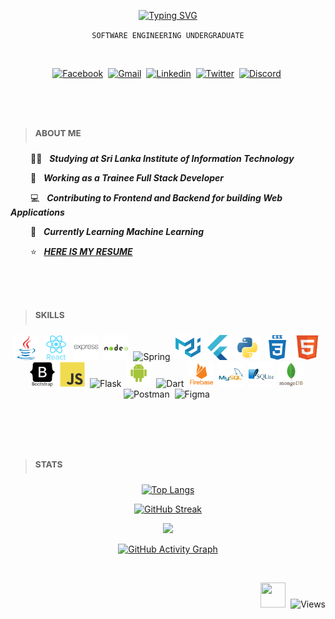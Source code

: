 <!--![Alt text](https://gist.githubusercontent.com/ShehaniWageesha/fbfd96f40856924243d58257a0d895e6/raw/71b778a6daf5142e6464fe21b64fce0d2a31bb18/Header_WaterWave.svg)-->
<div align=center>

[![Typing SVG](https://readme-typing-svg.herokuapp.com?font=Fira+Code&pause=1000&width=435&lines=Hey+there,+I'm+Wageesha...+😇)](https://git.io/typing-svg)
  
` SOFTWARE ENGINEERING UNDERGRADUATE `
  
<br/>
<!--<img src="https://user-images.githubusercontent.com/66903669/200950004-ea895268-8d20-4ec7-a46d-dda4a6022826.gif" width="200" height="170"/>
<br/><br/>-->
  
[![Facebook](https://img.shields.io/badge/Facebook-%231877F2.svg?style=for-the-badge&logo=Facebook&logoColor=white)](https://www.facebook.com/shehani.wageesha.7)&nbsp;
[![Gmail](https://img.shields.io/badge/Gmail-D14836?style=for-the-badge&logo=gmail&logoColor=white)](https://mail.google.com/mail/u/authuser=shehaniwageesha@gmail.com)&nbsp;
[![Linkedin](https://img.shields.io/badge/linkedin-%230077B5.svg?style=for-the-badge&logo=linkedin&logoColor=white)](https://www.linkedin.com/in/shehani-mahalekam-4120961b9/)&nbsp;
[![Twitter](https://img.shields.io/badge/twitter-%230077B5.svg?style=for-the-badge&logo=twitter&logoColor=white)](https://twitter.com/Wagee97)&nbsp;
[![Discord](https://img.shields.io/badge/Discord-7289DA?style=for-the-badge&logo=discord&logoColor=white)](https://discord.com/users/888824562492534785)&nbsp;
  
</div>

#
<br/>

> ### <sup>ABOUT ME</sup>

&emsp;&emsp; :woman_student: &nbsp; ***Studying at Sri Lanka Institute of Information Technology***

&emsp;&emsp; :briefcase: &nbsp; ***Working as a Trainee Full Stack Developer***

&emsp;&emsp; :computer: &nbsp; ***Contributing to Frontend and Backend for building Web Applications***

&emsp;&emsp; :seedling: &nbsp; ***Currently Learning Machine Learning***

&emsp;&emsp; :star: &nbsp; ***[HERE IS MY RESUME](https://github.com/ShehaniWageesha/ShehaniWageesha/files/10095370/Resume_SW.pdf)*** <br/>

#
<br/>

> ### <sup>SKILLS</sup>

<div align=center>
    <img src="https://raw.githubusercontent.com/devicons/devicon/master/icons/java/java-original.svg" title="Java" alt="Java" width="40" height="40"/>&nbsp;
  <img src="https://github.com/devicons/devicon/blob/master/icons/react/react-original-wordmark.svg" title="React" alt="React" width="40" height="40"/>&nbsp;
  <img src="https://github.com/devicons/devicon/blob/master/icons/express/express-original-wordmark.svg" title="Express" alt="Express" width="40" height="40"/>&nbsp;
  <img src="https://github.com/devicons/devicon/blob/master/icons/nodejs/nodejs-original-wordmark.svg" title="NodeJS" alt="NodeJS" width="40" height="40"/>&nbsp;
  <img src="https://www.vectorlogo.zone/logos/springio/springio-icon.svg" title="Spring" alt="Spring" width="40" height="40"/>&nbsp;
  <img src="https://github.com/devicons/devicon/blob/master/icons/materialui/materialui-original.svg" title="Material UI" alt="Material UI" width="40" height="40"/>&nbsp;
  <img src="https://github.com/devicons/devicon/blob/master/icons/flutter/flutter-original.svg" title="Flutter" alt="Flutter" width="40" height="40"/>&nbsp;
  <img src="https://github.com/devicons/devicon/blob/master/icons/python/python-original.svg" title="Python" alt="Python" width="40" height="40"/>&nbsp;
  <img src="https://github.com/devicons/devicon/blob/master/icons/css3/css3-plain-wordmark.svg"  title="CSS3" alt="CSS" width="40" height="40"/>&nbsp;
  <img src="https://github.com/devicons/devicon/blob/master/icons/html5/html5-original.svg" title="HTML5" alt="HTML" width="40" height="40"/>&nbsp;
  <img src="https://raw.githubusercontent.com/devicons/devicon/master/icons/bootstrap/bootstrap-plain-wordmark.svg" title="Bootstrap" alt="Bootstrap" width="40" height="40"/>&nbsp;
  <img src="https://github.com/devicons/devicon/blob/master/icons/javascript/javascript-original.svg" title="JavaScript" alt="JavaScript" width="40" height="40"/>&nbsp;
  <img src="https://www.vectorlogo.zone/logos/pocoo_flask/pocoo_flask-icon.svg" title="Flask" alt="Flask" width="40" height="40"/>&nbsp;
  <img src="https://github.com/devicons/devicon/blob/master/icons/android/android-original-wordmark.svg" title="Android" alt="Android" width="40" height="40"/>&nbsp;
  <img src="https://www.vectorlogo.zone/logos/dartlang/dartlang-icon.svg" title="Dart" alt="Dart" width="40" height="40"/>&nbsp;
  <img src="https://github.com/devicons/devicon/blob/master/icons/firebase/firebase-plain-wordmark.svg" title="Firebase" alt="Firebase" width="40" height="40"/>&nbsp;
  <img src="https://github.com/devicons/devicon/blob/master/icons/mysql/mysql-original-wordmark.svg" title="MySQL"  alt="MySQL" width="40" height="40"/>&nbsp;
  <img src="https://github.com/devicons/devicon/blob/master/icons/sqlite/sqlite-original-wordmark.svg" title="SQLite" alt="SQLite" width="40" height="40"/>&nbsp;
  <img src="https://github.com/devicons/devicon/blob/master/icons/mongodb/mongodb-original-wordmark.svg" title="MongoDB" alt="MongoDB" width="40" height="40"/>&nbsp;
  <img src="https://www.vectorlogo.zone/logos/getpostman/getpostman-icon.svg" title="Postman" alt="Postman" width="40" height="40"/>&nbsp;
  <img src="https://www.vectorlogo.zone/logos/figma/figma-icon.svg" title="Figma" alt="Figma" width="40" height="40"/>&nbsp;
</div><br/>

#
<br/>

> ### <sup>STATS</sup>

<div align=center>

[![Top Langs](https://github-readme-stats.vercel.app/api/top-langs/?username=ShehaniWageesha&langs_count=10&layout=compact&theme=vision-friendly-dark)](https://github.com/anuraghazra/github-readme-stats)

[![GitHub Streak](http://github-readme-streak-stats.herokuapp.com?user=ShehaniWageesha&theme=dark&background=000000)](https://git.io/streak-stats)

<img src="https://github-readme-stats.vercel.app/api?username=ShehaniWageesha&count_private=true&show_icons=true&&theme=vision-friendly-dark"/><br/>
  
<!--[![Top Langs](https://github-readme-stats.vercel.app/api/top-langs/?username=ShehaniWageesha&langs_count=6&hide=css,scss&layout=compact&theme=vision-friendly-dark)](https://github.com/anuraghazra/github-readme-stats)-->

[![GitHub Activity Graph](https://activity-graph.herokuapp.com/graph?username=ShehaniWageesha&theme=react-dark&hide_title=false&bg_color=000000&color=FFFFFF&line=FFC000&point=FFC000&hide_border=false)](https://github.com/ShehaniWageesha/github-readme-activity-graph)
 
</div>
<br/>

<div align=right>

<img src="https://gist.githubusercontent.com/ShehaniWageesha/f5c7c2a6a14f036eb73139b63fd28109/raw/bfdff02230cec37afc085768beacc9873f1292be/GIFparrot.gif" width="40" height="40"/>&nbsp;&nbsp;![Views](https://komarev.com/ghpvc/?username=ShehaniWageesha&style=for-the-badge)

</div>
